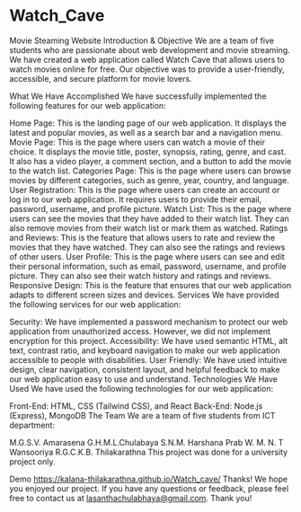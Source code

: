 # Watch_Cave
Movie Steaming Website 
Introduction & Objective
We are a team of five students who are passionate about web development and movie streaming. We have created a web application called Watch Cave that allows users to watch movies online for free. Our objective was to provide a user-friendly, accessible, and secure platform for movie lovers.

What We Have Accomplished
We have successfully implemented the following features for our web application:

Home Page: This is the landing page of our web application. It displays the latest and popular movies, as well as a search bar and a navigation menu.
Movie Page: This is the page where users can watch a movie of their choice. It displays the movie title, poster, synopsis, rating, genre, and cast. It also has a video player, a comment section, and a button to add the movie to the watch list.
Categories Page: This is the page where users can browse movies by different categories, such as genre, year, country, and language.
User Registration: This is the page where users can create an account or log in to our web application. It requires users to provide their email, password, username, and profile picture.
Watch List: This is the page where users can see the movies that they have added to their watch list. They can also remove movies from their watch list or mark them as watched.
Ratings and Reviews: This is the feature that allows users to rate and review the movies that they have watched. They can also see the ratings and reviews of other users.
User Profile: This is the page where users can see and edit their personal information, such as email, password, username, and profile picture. They can also see their watch history and ratings and reviews.
Responsive Design: This is the feature that ensures that our web application adapts to different screen sizes and devices.
Services
We have provided the following services for our web application:

Security: We have implemented a password mechanism to protect our web application from unauthorized access. However, we did not implement encryption for this project.
Accessibility: We have used semantic HTML, alt text, contrast ratio, and keyboard navigation to make our web application accessible to people with disabilities.
User Friendly: We have used intuitive design, clear navigation, consistent layout, and helpful feedback to make our web application easy to use and understand.
Technologies We Have Used
We have used the following technologies for our web application:

Front-End: HTML, CSS (Tailwind CSS), and React
Back-End: Node.js (Express), MongoDB
The Team
We are a team of five students from ICT department:

M.G.S.V. Amarasena
G.H.M.L.Chulabaya
S.N.M. Harshana Prab
W. M. N. T Wansooriya
R.G.C.K.B. Thilakarathna
This project was done for a university project only.

Demo
https://kalana-thilakarathna.github.io/Watch_cave/
Thanks!
We hope you enjoyed our project. If you have any questions or feedback, please feel free to contact us at lasanthachulabhaya@gmail.com. Thank you!
